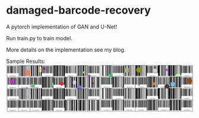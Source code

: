 # damaged-barcode-recovery
 A pytorch implementation of GAN and U-Net!

Run train.py to train model.

More details on the implementation see my blog.

Sample Results:
![](README_md_files/image.png?v=1&type=image)
